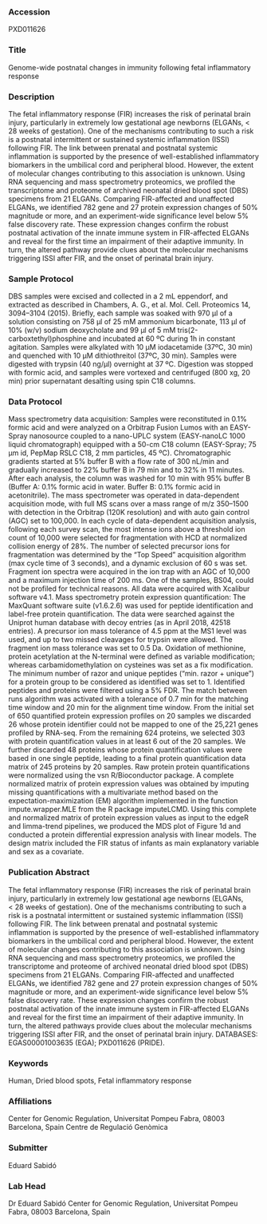 ### Accession
PXD011626

### Title
Genome-wide postnatal changes in immunity following fetal inflammatory response

### Description
The fetal inflammatory response (FIR) increases the risk of perinatal brain injury, particularly in extremely low gestational age newborns (ELGANs, < 28 weeks of gestation). One of the mechanisms contributing to such a risk is a postnatal intermittent or sustained systemic inflammation (ISSI) following FIR. The link between prenatal and postnatal systemic inflammation is supported by the presence of well-established inflammatory biomarkers in the umbilical cord and peripheral blood. However, the extent of molecular changes contributing to this association is unknown. Using RNA sequencing and mass spectrometry proteomics, we profiled the transcriptome and proteome of archived neonatal dried blood spot (DBS) specimens from 21 ELGANs. Comparing FIR-affected and unaffected ELGANs, we identified 782 gene and 27 protein expression changes of 50% magnitude or more, and an experiment-wide significance level below 5% false discovery rate. These expression changes confirm the robust postnatal activation of the innate immune system in FIR-affected ELGANs and reveal for the first time an impairment of their adaptive immunity. In turn, the altered pathway provide clues about the molecular mechanisms triggering ISSI after FIR, and the onset of perinatal brain injury.

### Sample Protocol
DBS samples were excised and collected in a 2 mL eppendorf, and extracted as described in Chambers, A. G., et al. Mol. Cell. Proteomics 14, 3094–3104 (2015). Briefly, each sample was soaked with 970 µl of a solution consisting on 758 µl of 25 mM ammonium bicarbonate, 113 µl of 10% (w/v) sodium deoxycholate and 99 µl of 5 mM tris(2-carboxtethyl)phosphine and incubated at 60 ºC during 1h in constant agitation. Samples were alkylated with 10 µM iodacetamide (37ºC, 30 min) and quenched with 10 µM dithiothreitol (37ºC, 30 min). Samples were digested with trypsin (40 ng/µl) overnight at 37 ºC. Digestion was stopped with formic acid, and samples were vortexed and centrifuged (800 xg, 20 min) prior supernatant desalting using spin C18 columns.

### Data Protocol
Mass spectrometry data acquisition: Samples were reconstituted in 0.1% formic acid and were analyzed on a Orbitrap Fusion Lumos with an EASY-Spray nanosource coupled to a nano-UPLC system (EASY-nanoLC 1000 liquid chromatograph) equipped with a 50-cm C18 column (EASY-Spray; 75 µm id, PepMap RSLC C18, 2 mm particles, 45 ºC). Chromatographic gradients started at 5% buffer B with a flow rate of 300 nL/min and gradually increased to 22% buffer B in 79 min and to 32% in 11 minutes. After each analysis, the column was washed for 10 min with 95% buffer B (Buffer A: 0.1% formic acid in water. Buffer B: 0.1% formic acid in acetonitrile). The mass spectrometer was operated in data-dependent acquisition mode, with full MS scans over a mass range of m/z 350–1500 with detection in the Orbitrap (120K resolution) and with auto gain control (AGC) set to 100,000. In each cycle of data-dependent acquisition analysis, following each survey scan, the most intense ions above a threshold ion count of 10,000 were selected for fragmentation with HCD at normalized collision energy of 28%. The number of selected precursor ions for fragmentation was determined by the “Top Speed” acquisition algorithm (max cycle time of 3 seconds), and a dynamic exclusion of 60 s was set. Fragment ion spectra were acquired in the ion trap with an AGC of 10,000 and a maximum injection time of 200 ms. One of the samples, BS04, could not be profiled for technical reasons. All data were acquired with Xcalibur software v4.1.  Mass spectrometry protein expression quantification: The MaxQuant software suite (v1.6.2.6) was used for peptide identification and label-free protein quantification. The data were searched against the Uniprot human database with decoy entries (as in April 2018, 42518 entries). A precursor ion mass tolerance of 4.5 ppm at the MS1 level was used, and up to two missed cleavages for trypsin were allowed. The fragment ion mass tolerance was set to 0.5 Da. Oxidation of methionine, protein acetylation at the N-terminal were defined as variable modification; whereas carbamidomethylation on cysteines was set as a fix modification. The minimum number of razor and unique peptides (“min. razor + unique”) for a protein group to be considered as identified was set to 1. Identified peptides and proteins were filtered using a 5% FDR. The match between runs algorithm was activated with a tolerance of 0.7 min for the matching time window and 20 min for the alignment time window.  From the initial set of 650 quantified protein expression profiles on 20 samples we discarded 26 whose protein identifier could not be mapped to one of the 25,221 genes profiled by RNA-seq. From the remaining 624 proteins, we selected 303 with protein quantification values in at least 6 out of the 20 samples. We further discarded 48 proteins whose protein quantification values were based in one single peptide, leading to a final protein quantification data matrix of 245 proteins by 20 samples. Raw protein protein quantifications were normalized using the vsn R/Bioconductor package. A complete normalized matrix of protein expression values was obtained by imputing missing quantifications with a multivariate method based on the expectation-maximization (EM) algorithm implemented in the function impute.wrapper.MLE from the R package imputeLCMD. Using this complete and normalized matrix of protein expression values as input to the edgeR and limma-trend pipelines, we produced the MDS plot of Figure 1d and conducted a protein differential expression analysis with linear models. The design matrix included the FIR status of infants as main explanatory variable and sex as a covariate.

### Publication Abstract
The fetal inflammatory response (FIR) increases the risk of perinatal brain injury, particularly in extremely low gestational age newborns (ELGANs, &lt;&#xa0;28&#xa0;weeks of gestation). One of the mechanisms contributing to such a risk is a postnatal intermittent or sustained systemic inflammation (ISSI) following FIR. The link between prenatal and postnatal systemic inflammation is supported by the presence of well-established inflammatory biomarkers in the umbilical cord and peripheral blood. However, the extent of molecular changes contributing to this association is unknown. Using RNA sequencing and mass spectrometry proteomics, we profiled the transcriptome and proteome of archived neonatal dried blood spot (DBS) specimens from 21 ELGANs. Comparing FIR-affected and unaffected ELGANs, we identified 782 gene and 27 protein expression changes of 50% magnitude or more, and an experiment-wide significance level below 5% false discovery rate. These expression changes confirm the robust postnatal activation of the innate immune system in FIR-affected ELGANs and reveal for the first time an impairment of their adaptive immunity. In turn, the altered pathways provide clues about the molecular mechanisms triggering ISSI after FIR, and the onset of perinatal brain injury. DATABASES: EGAS00001003635 (EGA); PXD011626 (PRIDE).

### Keywords
Human, Dried blood spots, Fetal inflammatory response

### Affiliations
Center for Genomic Regulation, Universitat Pompeu Fabra, 08003 Barcelona, Spain
Centre de Regulació Genòmica

### Submitter
Eduard Sabidó

### Lab Head
Dr Eduard Sabidó
Center for Genomic Regulation, Universitat Pompeu Fabra, 08003 Barcelona, Spain


